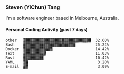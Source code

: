 ### Steven (YiChun) Tang

I'm a software engineer based in Melbourne, Australia.

#### Personal Coding Activity (past 7 days)
```
other   ▓▓▓▓▓▓▓▓▓▓▓▓▓▓▓▓▓▓▓▓▓▓▓▓▓▓▓▓▓▓  32.60%
Bash    ▓▓▓▓▓▓▓▓▓▓▓▓▓▓▓▓▓▓▓▓▓▓▓         25.24%
Docker  ▓▓▓▓▓▓▓▓▓▓▓▓▓                   14.42%
Text    ▓▓▓▓▓▓▓▓▓▓                      11.03%
Rust    ▓▓▓▓▓▓▓▓▓                       10.42%
YAML    ▓▓                               3.20%
E-mail  ▓▓                               3.09%
```
